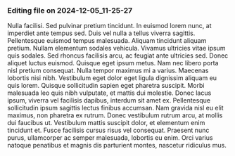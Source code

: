 

### Editing file on 2024-12-05_11-25-27

Nulla facilisi. Sed pulvinar pretium tincidunt. In euismod lorem nunc, at imperdiet ante tempus sed. Duis vel nulla a tellus viverra sagittis. Pellentesque euismod tempus malesuada. Aliquam tincidunt aliquam pretium. Nullam elementum sodales vehicula. Vivamus ultricies vitae ipsum quis sodales. Sed rhoncus facilisis arcu, ac feugiat ante ultricies sed. Donec aliquet luctus euismod. Quisque eget ipsum metus.
Nam nec libero porta nisl pretium consequat. Nulla tempor maximus mi a varius. Maecenas lobortis nisi nibh. Vestibulum eget dolor eget ligula dignissim aliquam eu quis lorem. Quisque sollicitudin sapien eget pharetra suscipit. Morbi malesuada leo quis nibh vulputate, et mattis dui molestie. Donec lacus ipsum, viverra vel facilisis dapibus, interdum sit amet ex. Pellentesque sollicitudin ipsum sagittis lectus finibus accumsan. Nam gravida nisl eu elit maximus, non pharetra ex rutrum. Donec vestibulum rutrum arcu, at mollis dui faucibus ut. Vestibulum mattis suscipit dolor, et elementum enim tincidunt et. Fusce facilisis cursus risus vel consequat. Praesent nunc purus, ullamcorper ac semper malesuada, lobortis eu enim. Orci varius natoque penatibus et magnis dis parturient montes, nascetur ridiculus mus.


